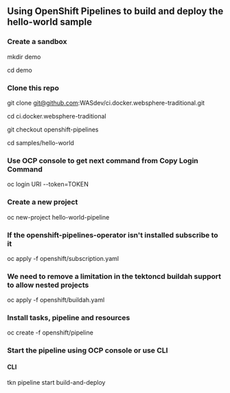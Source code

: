 ## Using OpenShift Pipelines to build and deploy the hello-world sample

### Create a sandbox
mkdir demo

cd demo

### Clone this repo
git clone git@github.com:WASdev/ci.docker.websphere-traditional.git

cd ci.docker.websphere-traditional

git checkout openshift-pipelines

cd samples/hello-world

### Use OCP console to get next command from Copy Login Command
oc login URI --token=TOKEN

### Create a new project
oc new-project hello-world-pipeline

### If the openshift-pipelines-operator isn't installed subscribe to it
oc apply -f openshift/subscription.yaml

### We need to remove a limitation in the tektoncd buildah support to allow nested projects
oc apply -f openshift/buildah.yaml

### Install tasks, pipeline and resources
oc create -f openshift/pipeline

### Start the pipeline using OCP console or use CLI

#### CLI
tkn pipeline start build-and-deploy
